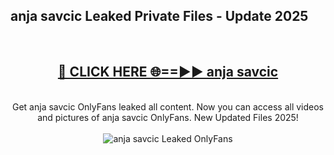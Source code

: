 <h2>anja savcic Leaked Private Files - Update 2025</h2>
<br>
<div align="center">
<h2><a href="https://cliphot.my.id/anja_savcic" rel="nofollow">🔴 CLICK HERE 🌐==►► anja savcic</a></h2>
<br>
Get anja savcic OnlyFans leaked all content. Now you can access all videos and pictures of anja savcic OnlyFans. New Updated Files 2025!
<br>
<br>
<a href="https://cliphot.my.id/anja_savcic" rel="nofollow" data-target="animated-image.originalLink"><img src="https://i.ibb.co.com/WyWwxjT/player-gif2.gif" alt="anja savcic Leaked OnlyFans" style="max-width: 100%; display: inline-block;" data-target="animated-image.originalImage"></a>
</div>
<br>